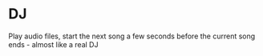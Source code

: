 # DJ
Play audio files, start the next song a few seconds before the current song ends - almost like a real DJ
